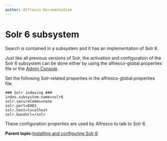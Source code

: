 ```yaml
---
author: Alfresco Documentation
---
```


# Solr 6 subsystem

Search is contained in a subsystem and it has an implementation of Solr 6.

Just like all previous versions of Solr, the activation and configuration of the Solr 6 subsystem can be done either by using the alfresco-global.properties file or the [Admin Console](../tasks/adminconsole-searchservice-solr6.md).

Set the following Solr-related properties in the alfresco-global.properties file.

```
### Solr indexing ###
index.subsystem.name=solr6
solr.secureComms=none
solr.port=8983
solr.host=localhost
solr.baseUrl=/solr
```

These configuration properties are used by Alfresco to talk to Solr 6.

**Parent topic:**[Installing and configuring Solr 6](../concepts/solr6-install-config.md)

